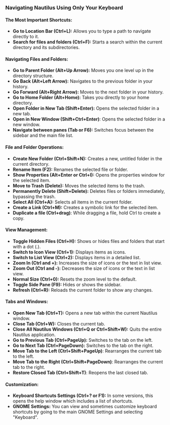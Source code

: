 ### Navigating Nautilus Using Only Your Keyboard

#### **The Most Important Shortcuts:**

*   **Go to Location Bar (Ctrl+L):** Allows you to type a path to navigate directly to it.
*   **Search for files and folders (Ctrl+F):** Starts a search within the current directory and its subdirectories.

#### **Navigating Files and Folders:**

*   **Go to Parent Folder (Alt+Up Arrow):** Moves you one level up in the directory structure.
*   **Go Back (Alt+Left Arrow):** Navigates to the previous folder in your history.
*   **Go Forward (Alt+Right Arrow):** Moves to the next folder in your history.
*   **Go to Home Folder (Alt+Home):** Takes you directly to your home directory.
*   **Open Folder in New Tab (Shift+Enter):** Opens the selected folder in a new tab.
*   **Open in New Window (Shift+Ctrl+Enter)**: Opens the selected folder in a new window.
*   **Navigate between panes (Tab or F6):** Switches focus between the sidebar and the main file list.

#### **File and Folder Operations:**

*   **Create New Folder (Ctrl+Shift+N):** Creates a new, untitled folder in the current directory.
*   **Rename Item (F2):** Renames the selected file or folder.
*   **Show Properties (Alt+Enter or Ctrl+I):** Opens the properties window for the selected item.
*   **Move to Trash (Delete):** Moves the selected items to the trash.
*   **Permanently Delete (Shift+Delete):** Deletes files or folders immediately, bypassing the trash.
*   **Select All (Ctrl+A):** Selects all items in the current folder.
*   **Create a Link (Ctrl+M):** Creates a symbolic link for the selected item.
*   **Duplicate a file (Ctrl+drag)**: While dragging a file, hold Ctrl to create a copy.

#### **View Management:**

*   **Toggle Hidden Files (Ctrl+H):** Shows or hides files and folders that start with a dot (.).
*   **Switch to Icon View (Ctrl+1):** Displays items as icons.
*   **Switch to List View (Ctrl+2):** Displays items in a detailed list.
*   **Zoom In (Ctrl and +):** Increases the size of icons or the text in list view.
*   **Zoom Out (Ctrl and -):** Decreases the size of icons or the text in list view.
*   **Normal Size (Ctrl+0):** Resets the zoom level to the default.
*   **Toggle Side Pane (F9):** Hides or shows the sidebar.
*   **Refresh (Ctrl+R):** Reloads the current folder to show any changes.

#### **Tabs and Windows:**

*   **Open New Tab (Ctrl+T):** Opens a new tab within the current Nautilus window.
*   **Close Tab (Ctrl+W):** Closes the current tab.
*   **Close All Nautilus Windows (Ctrl+Q or Ctrl+Shift+W):** Quits the entire Nautilus application.
*   **Go to Previous Tab (Ctrl+PageUp):** Switches to the tab on the left.
*   **Go to Next Tab (Ctrl+PageDown):** Switches to the tab on the right.
*   **Move Tab to the Left (Ctrl+Shift+PageUp)**: Rearranges the current tab to the left.
*   **Move Tab to the Right (Ctrl+Shift+PageDown)**: Rearranges the current tab to the right.
*   **Restore Closed Tab (Ctrl+Shift+T)**: Reopens the last closed tab.

#### **Customization:**

*   **Keyboard Shortcuts Settings (Ctrl+? or F1):** In some versions, this opens the help window which includes a list of shortcuts.
*   **GNOME Settings:** You can view and sometimes customize keyboard shortcuts by going to the main GNOME Settings and selecting "Keyboard".
